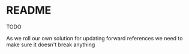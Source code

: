 # README

TODO

As we roll our own solution for updating forward references we need to make sure it doesn't break anything
